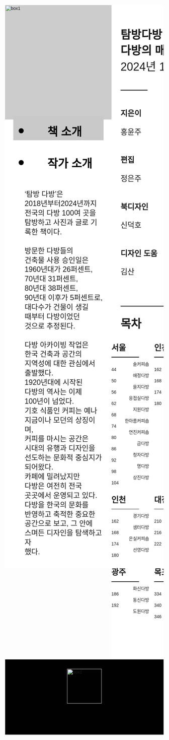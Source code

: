 <!DOCTYPE html>
<html lang="ko">
<head>
  <meta charset="UTF-8">
  <title>책 소개</title>
  <link href="https://cdn.jsdelivr.net/gh/orioncactus/pretendard/dist/web/static/pretendard.css" rel="stylesheet">
  <style>
    body {
      font-family: 'Pretendard', sans-serif;
      margin: 0;
    }
    .font-lg { font-size: 36px; }
    .font-md { font-size: 24px; }
    .font-aa { font-size: 25px; }
    .weight-extrabold { font-weight: 800; }
    .weight-bold { font-weight: 700; }
    .weight-medium { font-weight: 500; }
    .line-140 { line-height: 1.3; }

    .p-t-20 { padding-top: 0px; }
    .p-b-50 { padding-bottom: 0px; }
    .p-x-29 { padding-left: 29px; padding-right: 0px; }
    .box1, .box4 {
      width: 338px;
      background-color: #f2f2f2;
    }
    .box1 {
      height: 363.1px;
      background-color: #ccc;
    }
    .box3, .box5 {
      width: 338px;
      height: 65.5px;
      background-color: #fff;
      display: flex;
      justify-content: center;
      align-items: center;
    }
    .box4 {
      width: 338px;
      height: 35.2px;
      background-color: #fff;
    }
    .box6 {
      width: 338px;
      height: 1260.7px;
      background-color: #fff;
      padding: 57px 26px 0px 62px;
      box-sizing: border-box;
      font-size: 23px;
    }
    .extralight {
      font-weight: 200;
      font-size: 23px;
      line-height: 1.3;
    }
    .extrabold {
      font-weight: 800;
      line-height: 1.3;
    }
    .medium {
      font-weight: 500;
      font-size: 23px;
      line-height: 1.5;
    }
    .inner-box {
      width: 270px; 
      padding: 21px 0px 15px 17px;
      background-color: #fff;
      display: flex;
      align-items: center;
      gap: 76px;
      font-size: 20px;
      cursor: pointer;
      text-decoration: none;
      color: #010101;
      transition: background-color 0.2s;
    }
    .inner-box:hover {
      background-color: #C9C9C9;
    }
    .inner-box.active {
      background-color: #C9C9C9;
    }
    .circle {
      width: 16px;
      height: 16px;
      background-color: #010101;
      border-radius: 50%;
    }
    .box2 {
      width: 1000px;
      background-color: #fff;
      display: flex;
      align-items: flex-start;
      padding-top: 70px;
      box-sizing: border-box;
      overflow: hidden;
    }
    .text-wrap {
      width: 330px;
      margin-right: 36px;
      display: flex;
      flex-direction: column;
      flex-shrink: 0;
    }
    .box2-image img {
      max-width: 529px;
      width: 100%;
      height: auto;
      display: block;
    }
    .box7 {
      width: 1280px;
      height: 209px;
      background-color: #010101;
      display: flex;
      justify-content: center;
      align-items: flex-start;
      padding-top: 30px;
    }
    .horizontal-container {
      display: flex;
      flex-direction: row;
      align-items: flex-start;
      justify-content: center;
      width: 100%;
      box-sizing: border-box;
    }
    .left-column {
      display: flex;
      flex-direction: column;
    }
    .short-line {
      width: 86px;
      height: 2px;
      background-color: #010101;
      margin: 48px 0 0 29px;
    }
    .long-line {
      width: 824px;
      height: 2px;
      background-color: #010101;
      margin: 91px 0 0 29px;
    }
    .line {
      width: 88px;
      height: 1.5px;
      background-color: #010101;
      margin: 8px 0px 10px 0px;
    }
    p {
      margin: 0;
    }
    .ellipsis {
      white-space: nowrap;
      overflow: hidden;
      text-overflow: ellipsis;
    }
    .font-md {
      font-size: 24px;
    }
    .weight-medium {
      font-weight: 500;
    }
    .line-140 {
      line-height: 1.4;
    }
    .p-x-29 {
      padding-left: 29px;
      padding-right: 0px;
    }
    .list-row {
      display: flex;
      flex-direction: column;
      gap: 16px;
      margin-top: 20px;
      margin-bottom: 20px;
    }
    .list-row-group {
      display: flex;
      flex-direction: row;
      gap: 16px;
      justify-content: flex-start;
    }
    .list-col {
      display: flex;
      flex-direction: column;
      min-width: 120px;
    }
    .city-title {
      font-weight: bold;
      font-size: 25px;
      margin-bottom: 5px;
      margin-top: 10px;
    }
.cafe-row {
  display: flex;
  align-items: center;
  font-size: 25px;
  margin-bottom: 2px;
  border-bottom: 1px solid transparent;
}
.cafe-row span:first-child {
  display: inline-block;
  width: 120px; /* ← 여기를 원하는만큼 조정 */
  text-align: left;
  white-space: nowrap;
}
.cafe-row span:last-child {
  display: inline-block;
  width: 60px; /* ← 여기를 원하는만큼 조정 */
  text-align: right;
  white-space: nowrap;
}
    }
    @media (max-width: 1100px) {
      .box2 {
        flex-direction: column;
        width: 100%;
        align-items: center;
        padding-top: 30px;
      }
      .text-wrap, .box2-image img {
        width: 90vw;
        max-width: 500px;
        margin-right: 0;
      }
      .list-row {
        flex-direction: column;
        gap: 0;
        padding-left: 12px;
      }
      .list-row-group {
        flex-direction: column;
        gap: 0;
      }
      .list-col, .list-row-group {
        min-width: 0;
      }
    }
  </style>
</head>
<body>
  <div class="horizontal-container">
    <div class="left-column">
      <div class="box1">
        <img src="https://i.imgur.com/tqdO9RW.jpeg" alt="box1" width="338" height="363">
      </div>
      <div class="box3">
        <a href="https://example.com" class="inner-box active">
          <div class="circle"></div>
          <span class="font-lg weight-extrabold">책 소개</span>
        </a>
      </div>
      <div class="box4"></div>
      <div class="box5">
        <a href="https://example.com" class="inner-box">
          <div class="circle"></div>
          <span class="font-lg weight-extrabold">작가 소개</span>
        </a>
      </div>
      <div class="box6">
        <p class="extralight">
          ‘탐방 다방’은<br>
          2018년부터2024년까지<br>
          전국의 다방 100여 곳을<br>
          탐방하고 사진과 글로 기록한 책이다.<br><br>
          방문한 다방들의<br>
          건축물 사용 승인일은<br>
          1960년대가 26퍼센트,<br>
          70년대 31퍼센트,<br>
          80년대 38퍼센트,<br>
          90년대 이후가 5퍼센트로,<br>
          대다수가 건물이 생길 <br>
          때부터 다방이었던<br>
          것으로 추정된다.<br><br>
          다방 아카이빙 작업은<br>
          한국 건축과 공간의<br>
          지역성에 대한 관심에서<br> 
          출발했다.<br>
          1920년대에 시작된<br> 
          다방의 역사는 이제<br> 
          100년이 넘었다.<br>
          기호 식품인 커피는 예나<br> 
          지금이나 모던의 상징이며,<br> 
          커피를 마시는 공간은<br>
          시대의 유행과 디자인을<br> 
          선도하는 문화적 중심지가<br> 
          되어왔다.<br>
          카페에 밀려났지만<br> 
          다방은 여전히 전국<br> 
          곳곳에서 운영되고 있다.<br>
          다방을 한국의 문화를<br>
          반영하고 축적한 중요한<br> 
          공간으로 보고, 그 안에<br> 
          스며든 디자인을 탐색하고자<br> 
          했다.<br>
        </p>
      </div>
    </div>
    <div class="box2">
      <div class="text-wrap">
        <p class="font-lg weight-extrabold line-140 p-x-29 p-t-20">
          탐방다방<br>
          <span style="white-space: nowrap;">다방의 매혹과 디자인</span>
        </p>
        <p class="font-lg weight-medium line-140 p-x-29 p-b-50">2024년 11월 25일</p>
        <div class="short-line"></div>
        <p class="font-md weight-extrabold line-140 p-x-29" style="padding-top: 56px;">지은이</p>
        <p class="font-md weight-medium line-140 p-x-29" style="padding-top: 25px;">홍윤주</p>
        <p class="font-md weight-extrabold line-140 p-x-29" style="padding-top: 56px;">편집</p>
        <p class="font-md weight-medium line-140 p-x-29" style="padding-top: 25px;">정은주</p>
        <p class="font-md weight-extrabold line-140 p-x-29" style="padding-top: 56px;">북디자인</p>
        <p class="font-md weight-medium line-140 p-x-29" style="padding-top: 25px;">신덕호</p>
        <p class="font-md weight-extrabold line-140 p-x-29" style="padding-top: 56px;">디자인 도움</p>
        <p class="font-md weight-medium line-140 p-x-29" style="padding-top: 25px;">김산</p>
        <div class="long-line"></div>
        <p class="font-lg weight-extrabold line-140 p-x-29 p-t-20" style="padding-top:31px;">목차</p>
        <div class="list-row">
          <div class="list-row-group">
            <!-- 서울 -->
            <div class="list-col">
              <div class="city-title">서울</div>
              <div class="line"></div>
              <div class="cafe-row"><span>솔커피숍</span><span>44</span></div>
              <div class="cafe-row"><span>애정다방</span><span>50</span></div>
              <div class="cafe-row"><span>을지다방</span><span>56</span></div>
              <div class="cafe-row"><span>응접실다방</span><span>62</span></div>
              <div class="cafe-row"><span>지원다방</span><span>68</span></div>
              <div class="cafe-row"><span>한아름커피숍</span><span>74</span></div>
              <div class="cafe-row"><span>연진커피숍</span><span>80</span></div>
              <div class="cafe-row"><span>금다방</span><span>86</span></div>
              <div class="cafe-row"><span>청자다방</span><span>92</span></div>
              <div class="cafe-row"><span>명다방</span><span>98</span></div>
              <div class="cafe-row"><span>상진다방</span><span>104</span></div>
            </div>
            <!-- 인천 -->
            <div class="list-col">
              <div class="city-title">인천</div>
              <div class="line"></div>
              <div class="cafe-row"><span>경기다방</span><span>162</span></div>
              <div class="cafe-row"><span>샘터다방</span><span>168</span></div>
              <div class="cafe-row"><span>은실커피숍</span><span>174</span></div>
              <div class="cafe-row"><span>선영다방</span><span>180</span></div>
            </div>
            <!-- 원주 -->
            <div class="list-col">
              <div class="city-title">원주</div>
              <div class="line"></div>
              <div class="cafe-row"><span>유리다방</span><span>186</span></div>
              <div class="cafe-row"><span>쩐다방</span><span>192</span></div>
            </div>
          </div>
          <!-- 2줄: 강릉, 대전, 공주, 전주, 군산 -->
          <div class="list-row-group">
                <!-- 인천 -->
            <div class="list-col">
              <div class="city-title">인천</div>
              <div class="line"></div>
              <div class="cafe-row"><span>경기다방</span><span>162</span></div>
              <div class="cafe-row"><span>샘터다방</span><span>168</span></div>
              <div class="cafe-row"><span>은실커피숍</span><span>174</span></div>
              <div class="cafe-row"><span>선영다방</span><span>180</span></div>
            </div>
            <!-- 대전 -->
            <div class="list-col">
              <div class="city-title">대전</div>
              <div class="line"></div>
              <div class="cafe-row"><span>아름다방</span><span>210</span></div>
              <div class="cafe-row"><span>석다방</span><span>216</span></div>
              <div class="cafe-row"><span>연지다방</span><span>222</span></div>
            </div>
            <!-- 공주 -->
            <div class="list-col">
              <div class="city-title">공주</div>
              <div class="line"></div>
              <div class="cafe-row"><span>거봉다실</span><span>228</span></div>
              <div class="cafe-row"><span>미도다실</span><span>234</span></div>
            </div>
            <!-- 전주 -->
            <div class="list-col">
              <div class="city-title">전주</div>
              <div class="line"></div>
              <div class="cafe-row"><span>백년커피방</span><span>280</span></div>
              <div class="cafe-row"><span>연화다방</span><span>286</span></div>
              <div class="cafe-row"><span>민속다방</span><span>292</span></div>
            </div>
            <!-- 군산 -->
            <div class="list-col">
              <div class="city-title">군산</div>
              <div class="line"></div>
              <div class="cafe-row"><span>모두다방</span><span>298</span></div>
              <div class="cafe-row"><span>학다방</span><span>304</span></div>
              <div class="cafe-row"><span>향다방</span><span>310</span></div>
            </div>
          </div>
          <!-- 3줄: 광주, 목포, 부산, 대구 -->
          <div class="list-row-group">
            <!-- 광주 -->
            <div class="list-col">
              <div class="city-title">광주</div>
              <div class="line"></div>
              <div class="cafe-row"><span>화신다방</span><span>186</span></div>
              <div class="cafe-row"><span>동신다방</span><span>192</span></div>
              <div class="cafe-row"><span>도원다방</span></div>
            </div>
            <!-- 목포 -->
            <div class="list-col">
              <div class="city-title">목포</div>
              <div class="line"></div>
              <div class="cafe-row"><span>유달다방</span><span>334</span></div>
              <div class="cafe-row"><span>진고개다방</span><span>340</span></div>
              <div class="cafe-row"><span>삼호다방</span><span>346</span></div>
            </div>
            <!-- 부산 -->
            <div class="list-col">
              <div class="city-title">부산</div>
              <div class="line"></div>
              <div class="cafe-row"><span>솔커피숍</span><span>44</span></div>
              <div class="cafe-row"><span>애정다방</span><span>50</span></div>
              <div class="cafe-row"><span>을지다방</span><span>56</span></div>
              <div class="cafe-row"><span>응접실다방</span><span>62</span></div>
              <div class="cafe-row"><span>지원다방</span><span>68</span></div>
              <div class="cafe-row"><span>한아름커피숍</span><span>402</span></div>
            </div>
            <!-- 대구 -->
            <div class="list-col">
              <div class="city-title">대구</div>
              <div class="line"></div>
              <div class="cafe-row"><span>미도다방</span><span>186</span></div>
              <div class="cafe-row"><span>건영다방</span><span>192</span></div>
              <div class="cafe-row"><span>시브로다방</span></div>
            </div>
          </div>
        </div>
      </div>
      <div class="box2-image">
        <img src="https://i.imgur.com/CNm8x3a.jpg" alt="이미지 설명">
      </div>
    </div>
  </div>
  <div class="horizontal-container">
    <div class="box7">
      <img src="https://i.imgur.com/zMmMsM9.png" alt="box1" width="110" height="110">
    </div>
  </div>
</body>
</html>
